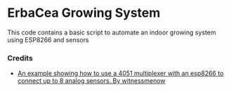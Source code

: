 # ErbaCea Growing System
This code contains a basic script to automate an indoor growing system using ESP8266 and sensors

### Credits
* [An example showing how to use a 4051 multiplexer with an esp8266 to connect up to 8 analog sensors. By witnessmenow](https://github.com/witnessmenow/ESP8266-4051-Multiplexer-Example)
